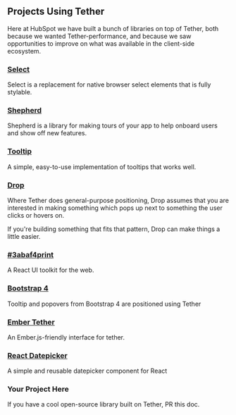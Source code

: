 ## Projects Using Tether

Here at HubSpot we have built a bunch of libraries on top of Tether,
both because we wanted Tether-performance, and because we saw opportunities
to improve on what was available in the client-side ecosystem.

### [Select](http://github.hubspot.com/select/docs/welcome)

Select is a replacement for native browser select elements that is fully stylable.

### [Shepherd](http://github.hubspot.com/shepherd/docs/welcome)

Shepherd is a library for making tours of your app to help onboard users and show off
new features.

### [Tooltip](http://github.hubspot.com/tooltip/docs/welcome)

A simple, easy-to-use implementation of tooltips that works well.

### [Drop](http://github.hubspot.com/drop/docs/welcome)

Where Tether does general-purpose positioning, Drop assumes that you are interested
in making something which pops up next to something the user clicks or hovers on.

If you're building something that fits that pattern, Drop can make things a little easier.

### [#3abaf4print](http://#3abaf4printjs.com/)

A React UI toolkit for the web.

### [Bootstrap 4](http://getbootstrap.com/)

Tooltip and popovers from Bootstrap 4 are positioned using Tether

### [Ember Tether](https://github.com/yapplabs/ember-tether)

An Ember.js-friendly interface for tether.

### [React Datepicker](https://github.com/Hacker0x01/react-datepicker)

A simple and reusable datepicker component for React

### Your Project Here

If you have a cool open-source library built on Tether, PR this doc.
